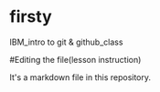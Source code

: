 # firsty
IBM_intro to git &amp; github_class

#Editing the file(lesson instruction)

It's a markdown file in this repository.
